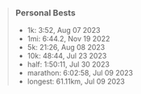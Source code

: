 
> ### Personal Bests
>
> - 1k: 3:52, Aug 07 2023
> - 1mi: 6:44.2, Nov 19 2022
> - 5k: 21:26, Aug 08 2023
> - 10k: 48:44, Jul 23 2023
> - half: 1:50:11, Jul 30 2023
> - marathon: 6:02:58, Jul 09 2023
> - longest: 61.11km, Jul 09 2023
